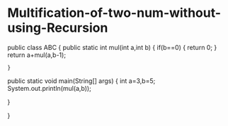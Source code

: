 # Multification-of-two-num-without-using-Recursion
public class ABC {
    public static int mul(int a,int b)
    {
        if(b==0)
        {
            return 0;
        }
        return a+mul(a,b-1);

    }
public static void main(String[] args)
{
    int a=3,b=5;
    System.out.println(mul(a,b));

}

}
    

